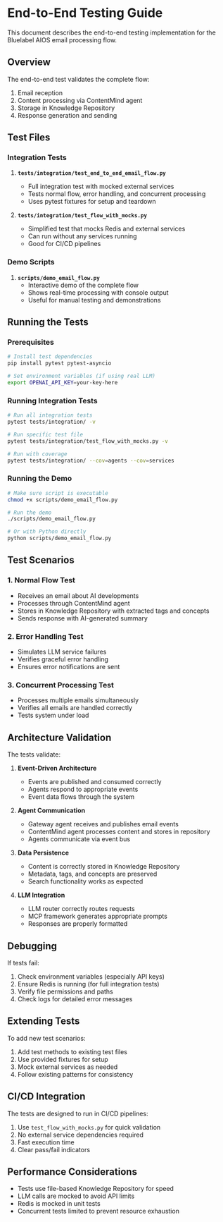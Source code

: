 # End-to-End Testing Guide

This document describes the end-to-end testing implementation for the Bluelabel AIOS email processing flow.

## Overview

The end-to-end test validates the complete flow:
1. Email reception
2. Content processing via ContentMind agent
3. Storage in Knowledge Repository
4. Response generation and sending

## Test Files

### Integration Tests

1. **`tests/integration/test_end_to_end_email_flow.py`**
   - Full integration test with mocked external services
   - Tests normal flow, error handling, and concurrent processing
   - Uses pytest fixtures for setup and teardown

2. **`tests/integration/test_flow_with_mocks.py`**
   - Simplified test that mocks Redis and external services
   - Can run without any services running
   - Good for CI/CD pipelines

### Demo Scripts

1. **`scripts/demo_email_flow.py`**
   - Interactive demo of the complete flow
   - Shows real-time processing with console output
   - Useful for manual testing and demonstrations

## Running the Tests

### Prerequisites

```bash
# Install test dependencies
pip install pytest pytest-asyncio

# Set environment variables (if using real LLM)
export OPENAI_API_KEY=your-key-here
```

### Running Integration Tests

```bash
# Run all integration tests
pytest tests/integration/ -v

# Run specific test file
pytest tests/integration/test_flow_with_mocks.py -v

# Run with coverage
pytest tests/integration/ --cov=agents --cov=services
```

### Running the Demo

```bash
# Make sure script is executable
chmod +x scripts/demo_email_flow.py

# Run the demo
./scripts/demo_email_flow.py

# Or with Python directly
python scripts/demo_email_flow.py
```

## Test Scenarios

### 1. Normal Flow Test
- Receives an email about AI developments
- Processes through ContentMind agent
- Stores in Knowledge Repository with extracted tags and concepts
- Sends response with AI-generated summary

### 2. Error Handling Test
- Simulates LLM service failures
- Verifies graceful error handling
- Ensures error notifications are sent

### 3. Concurrent Processing Test
- Processes multiple emails simultaneously
- Verifies all emails are handled correctly
- Tests system under load

## Architecture Validation

The tests validate:

1. **Event-Driven Architecture**
   - Events are published and consumed correctly
   - Agents respond to appropriate events
   - Event data flows through the system

2. **Agent Communication**
   - Gateway agent receives and publishes email events
   - ContentMind agent processes content and stores in repository
   - Agents communicate via event bus

3. **Data Persistence**
   - Content is correctly stored in Knowledge Repository
   - Metadata, tags, and concepts are preserved
   - Search functionality works as expected

4. **LLM Integration**
   - LLM router correctly routes requests
   - MCP framework generates appropriate prompts
   - Responses are properly formatted

## Debugging

If tests fail:

1. Check environment variables (especially API keys)
2. Ensure Redis is running (for full integration tests)
3. Verify file permissions and paths
4. Check logs for detailed error messages

## Extending Tests

To add new test scenarios:

1. Add test methods to existing test files
2. Use provided fixtures for setup
3. Mock external services as needed
4. Follow existing patterns for consistency

## CI/CD Integration

The tests are designed to run in CI/CD pipelines:

1. Use `test_flow_with_mocks.py` for quick validation
2. No external service dependencies required
3. Fast execution time
4. Clear pass/fail indicators

## Performance Considerations

- Tests use file-based Knowledge Repository for speed
- LLM calls are mocked to avoid API limits
- Redis is mocked in unit tests
- Concurrent tests limited to prevent resource exhaustion